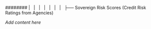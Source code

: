 ######## |   |   |   |   |   |   |   ├── Sovereign Risk Scores (Credit Risk Ratings from Agencies)

*Add content here*